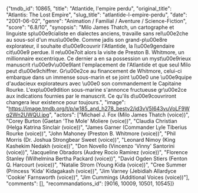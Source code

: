 {"tmdb_id": 10865, "title": "Atlantide, l'empire perdu", "original_title": "Atlantis: The Lost Empire", "slug_title": "atlantide-l-empire-perdu", "date": "2001-06-02", "genre": "Animation / Familial / Aventure / Science-Fiction", "score": "6.8/10", "synopsis": "Milo James Thatch, un cartographe et linguiste sp\u00e9cialiste en dialectes anciens, travaille sans rel\u00e2che au sous-sol d'un mus\u00e9e. Comme jadis son grand-p\u00e8re explorateur, il souhaite d\u00e9couvrir l'Atlantide, la l\u00e9gendaire cit\u00e9 perdue.  Il re\u00e7oit alors la visite de Preston B. Whitmore, un millionnaire excentrique. Ce dernier a en sa possession un myst\u00e9rieux manuscrit r\u00e9v\u00e9lant l'emplacement de l'Atlantide et que seul Milo peut d\u00e9chiffrer. Gr\u00e2ce au financement de Whitmore, celui-ci embarque dans un immense sous-marin et se joint \u00e0 une \u00e9quipe d'audacieux explorateurs avec \u00e0 son commandement le Capitaine Rourke. L'exp\u00e9dition sous-marine s'annonce fructueuse gr\u00e2ce aux indications fournies par le manuscrit. Ce qu'ils d\u00e9couvriront changera leur existence pour toujours.", "image": "https://image.tmdb.org/t/p/w185_and_h278_bestv2/id3vV5I643vuVoLF9Wq2Wn2UWQU.jpg", "actors": ["Michael J. Fox (Milo James Thatch (voice))", "Corey Burton (Gaetan 'The Mole' Moliere (voice))", "Claudia Christian (Helga Katrina Sinclair (voice))", "James Garner (Commander Lyle Tiberius Rourke (voice))", "John Mahoney (Preston B. Whitmore (voice))", "Phil Morris (Dr. Joshua Strongbear Sweet (voice))", "Leonard Nimoy (King Kashekim Nedakh (voice))", "Don Novello (Vincenzo 'Vinny' Santorini (voice))", "Jacqueline Obradors (Audrey Rocio Ramirez (voice))", "Florence Stanley (Wilhelmina Bertha Packard (voice))", "David Ogden Stiers (Fenton Q. Harcourt (voice))", "Natalie Strom (Young Kida (voice))", "Cree Summer (Princess 'Kida' Kidagakash (voice))", "Jim Varney (Jebidiah Allardyce 'Cookie' Farnsworth (voice))", "Jim Cummings (Additional Voices (voice))"], "comments": [], "recommandations_id": [9016, 10009, 10501, 10545]}